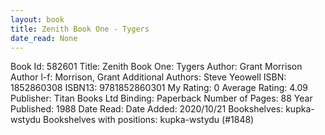```yaml
---
layout: book
title: Zenith Book One - Tygers
date_read: None
---
```


Book Id: 582601
Title: Zenith Book One: Tygers
Author: Grant Morrison
Author l-f: Morrison, Grant
Additional Authors: Steve Yeowell
ISBN: 1852860308
ISBN13: 9781852860301
My Rating: 0
Average Rating: 4.09
Publisher: Titan Books Ltd
Binding: Paperback
Number of Pages: 88
Year Published: 1988
Date Read: 
Date Added: 2020/10/21
Bookshelves: kupka-wstydu
Bookshelves with positions: kupka-wstydu (#1848)

